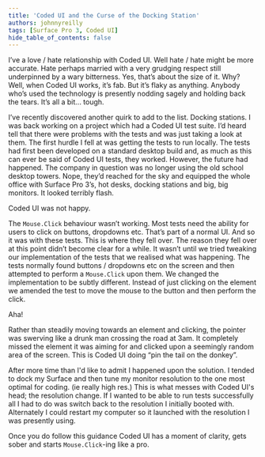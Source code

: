 ```yaml
---
title: 'Coded UI and the Curse of the Docking Station'
authors: johnnyreilly
tags: [Surface Pro 3, Coded UI]
hide_table_of_contents: false
---
```


I’ve a love / hate relationship with Coded UI. Well hate / hate might be more accurate. Hate perhaps married with a very grudging respect still underpinned by a wary bitterness. Yes, that’s about the size of it. Why? Well, when Coded UI works, it’s fab. But it’s flaky as anything. Anybody who’s used the technology is presently nodding sagely and holding back the tears. It’s all a bit... tough.

<!--truncate-->

I’ve recently discovered another quirk to add to the list. Docking stations. I was back working on a project which had a Coded UI test suite. I’d heard tell that there were problems with the tests and was just taking a look at them. The first hurdle I fell at was getting the tests to run locally. The tests had first been developed on a standard desktop build and, as much as this can ever be said of Coded UI tests, they worked. However, the future had happened. The company in question was no longer using the old school desktop towers. Nope, they’d reached for the sky and equipped the whole office with Surface Pro 3’s, hot desks, docking stations and big, big monitors. It looked terribly flash.

Coded UI was not happy.

The `Mouse.Click` behaviour wasn’t working. Most tests need the ability for users to click on buttons, dropdowns etc. That’s part of a normal UI. And so it was with these tests. This is where they fell over. The reason they fell over at this point didn’t become clear for a while. It wasn’t until we tried tweaking our implementation of the tests that we realised what was happening. The tests normally found buttons / dropdowns etc on the screen and then attempted to perform a `Mouse.Click` upon them. We changed the implementation to be subtly different. Instead of just clicking on the element we amended the test to move the mouse to the button and then perform the click.

Aha!

Rather than steadily moving towards an element and clicking, the pointer was swerving like a drunk man crossing the road at 3am. It completely missed the element it was aiming for and clicked upon a seemingly random area of the screen. This is Coded UI doing “pin the tail on the donkey”.

After more time than I'd like to admit I happened upon the solution. I tended to dock my Surface and then tune my monitor resolution to the one most optimal for coding. (ie really high res.) This is what messes with Coded UI's head; the resolution change. If I wanted to be able to run tests successfully all I had to do was switch back to the resolution I initially booted with. Alternately I could restart my computer so it launched with the resolution I was presently using.

Once you do follow this guidance Coded UI has a moment of clarity, gets sober and starts `Mouse.Click`\-ing like a pro.
